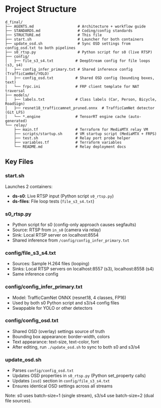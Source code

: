 # Project Structure

```
d_final/
├── AGENTS.md                    # Architecture + workflow guide
├── STANDARDS.md                 # Coding/config standards
├── STRUCTURE.md                 # This file
├── start.sh                     # Launcher for both containers
├── update_osd.sh                # Sync OSD settings from config_osd.txt to both pipelines
├── s0_rtsp.py                   # Python script for s0 (live RTSP)
├── config/
│   ├── file_s3_s4.txt          # DeepStream config for file loops (s3, s4)
│   ├── config_infer_primary.txt # Shared inference config (TrafficCamNet/YOLO)
│   ├── config_osd.txt          # Shared OSD config (bounding boxes, text)
│   └── frpc.ini                # FRP client template for NAT traversal
├── models/
│   ├── labels.txt              # Class labels (Car, Person, Bicycle, RoadSign)
│   ├── resnet18_trafficcamnet_pruned.onnx  # TrafficCamNet detector (Git LFS)
│   └── *.engine                # TensorRT engine cache (auto-generated)
└── relay/
    ├── main.tf                 # Terraform for MediaMTX relay VM
    ├── scripts/startup.sh      # VM startup script (MediaMTX + FRPS)
    ├── test.sh                 # Relay port probe helper
    ├── variables.tf            # Terraform variables
    └── README.md               # Relay deployment docs
```

## Key Files

### start.sh
Launches 2 containers:
- **ds-s0**: Live RTSP input (Python script `s0_rtsp.py`)
- **ds-files**: File loop tests (`file_s3_s4.txt`)

### s0_rtsp.py
- Python script for s0 (config-only approach causes segfaults)
- Source: RTSP from `in_s0` (camera via relay)
- Sink: Local RTSP server on localhost:8554
- Shared inference from `/config/config_infer_primary.txt`

### config/file_s3_s4.txt
- Sources: Sample H.264 files (looping)
- Sinks: Local RTSP servers on localhost:8557 (s3), localhost:8558 (s4)
- Same inference config

### config/config_infer_primary.txt
- Model: TrafficCamNet ONNX (resnet18, 4 classes, FP16)
- Used by both s0 Python script and s3/s4 config files
- Swappable for YOLO or other detectors

### config/config_osd.txt
- Shared OSD (overlay) settings source of truth
- Bounding box appearance: border-width, colors
- Text appearance: text-size, text-color, font
- After editing, run `./update_osd.sh` to sync to both s0 and s3/s4

### update_osd.sh
- Parses `config/config_osd.txt`
- Updates OSD properties in `s0_rtsp.py` (Python set_property calls)
- Updates `[osd]` section in `config/file_s3_s4.txt`
- Ensures identical OSD settings across all streams

Note: s0 uses batch-size=1 (single stream), s3/s4 use batch-size=2 (dual file sources).
